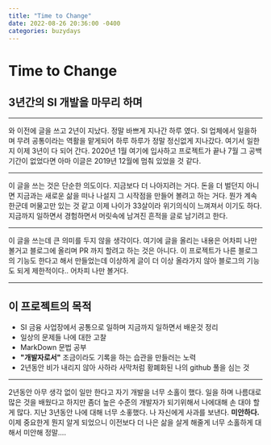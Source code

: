 ```yaml
---
title: "Time to Change"
date: 2022-08-26 20:36:00 -0400
categories: buzydays
---
```


# Time to Change
## 3년간의 SI 개발을 마무리 하며

***
와 이전에 글을 쓰고 2년이 지났다. 정말 바쁘게 지나간 하루 였다. SI 업체에서 일을하며 무려 공통이라는 역활을 맡게되어 하루 하루가 정말 정신없게 지나갔다. 여기서 일한지 이제 3년이 다 되어 간다. 2020년 1월 여기에 입사하고 프로젝트가 끝나 7월 그 공백기간이 없었다면 아마 이글은 2019년 12월에 멈춰 있었을 것 같다. 
***
이 글을 쓰는 것은 단순한 의도이다. 지금보다 더 나아지려는 거다. 돈을 더 벌던지 아니면 지금과는 새로운 삶을 떠나 나설지 그 시작점을 만들어 볼려고 하는 거다. 뭔가 계속 한군데 머물고만 있는 것 같고 이제 나이가 33살이라 위기의식이 느껴져서 이기도 하다.
지금까지 일하면서 경험하면서 머릿속에 남겨진 흔적을 글로 남기려고 한다.
***
이 글을 쓰는데 큰 의미를 두지 않을 생각이다. 여기에 글을 올리는 내용은 어차피 나만 볼거고 블로그에 올리며 PR 까지 할려고 하는 것은 아니다. 이 프로젝트가 나른 블로그의 기능도 한다고 해서 만들었는데 이상하게 글이 더 이상 올라가지 않아 블로그의 기능도 되게 제한적이다.. 어차피 나만 볼거다. 
***
## 이 프로젝트의 목적

- SI 금융 사업장에서 공통으로 일하며 지금까지 일하면서 배운것 정리
- 일상의 문제들 나에 대한 고찰
- MarkDown 문법 공부
- **"개발자로서"** 조금이라도 기록을 하는 습관을 만들러는 노력
- 2년동안 비가 내리지 않아 사하라 사막처럼 황폐화된 나의 github 풀을 심는 것
***
2년동안 아무 생각 없이 일만 한다고 자기 개발을 너무 소홀이 했다.
일을 하며 나름대로 많은 것을 배웠다고 하지만 좀더 높은 수준의 개발자가 되기위해서 나에대해 손 대야 할게 많다. 지난 3년동안 나에 대해 너무 소홓했다. 나 자신에게 사과를 보낸다. **미안하다.** 이제 중요한게 뭔지 알게 되었으니 이전보다 더 나은 삶을 살게 해줄게
너무 소홀하게 대해서 미안해 정말....


 